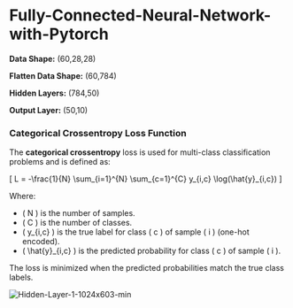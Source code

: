 # Fully-Connected-Neural-Network-with-Pytorch
**Data Shape:** (60,28,28)

**Flatten Data Shape:** (60,784)

**Hidden Layers:** (784,50)

**Output Layer:** (50,10)

### Categorical Crossentropy Loss Function

The **categorical crossentropy** loss is used for multi-class classification problems and is defined as:

\[
L = -\frac{1}{N} \sum_{i=1}^{N} \sum_{c=1}^{C} y_{i,c} \log(\hat{y}_{i,c})
\]

Where:

- \( N \) is the number of samples.
- \( C \) is the number of classes.
- \( y_{i,c} \) is the true label for class \( c \) of sample \( i \) (one-hot encoded).
- \( \hat{y}_{i,c} \) is the predicted probability for class \( c \) of sample \( i \).

The loss is minimized when the predicted probabilities match the true class labels.


![Hidden-Layer-1-1024x603-min](https://github.com/user-attachments/assets/37ad167c-688d-4ffc-8e34-322aedcbe429)
